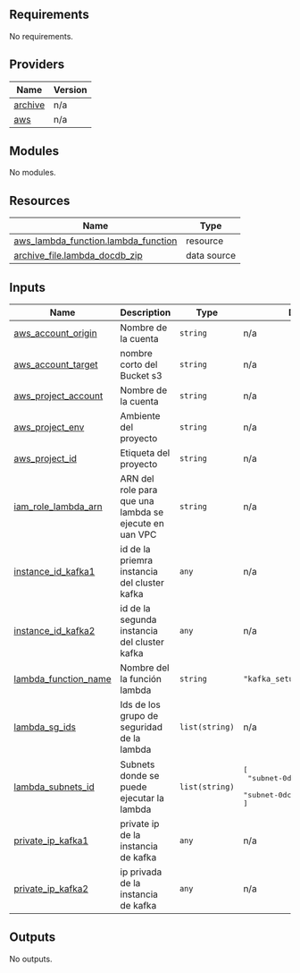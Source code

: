 ## Requirements

No requirements.

## Providers

| Name | Version |
|------|---------|
| <a name="provider_archive"></a> [archive](#provider\_archive) | n/a |
| <a name="provider_aws"></a> [aws](#provider\_aws) | n/a |

## Modules

No modules.

## Resources

| Name | Type |
|------|------|
| [aws_lambda_function.lambda_function](https://registry.terraform.io/providers/hashicorp/aws/latest/docs/resources/lambda_function) | resource |
| [archive_file.lambda_docdb_zip](https://registry.terraform.io/providers/hashicorp/archive/latest/docs/data-sources/file) | data source |

## Inputs

| Name | Description | Type | Default | Required |
|------|-------------|------|---------|:--------:|
| <a name="input_aws_account_origin"></a> [aws\_account\_origin](#input\_aws\_account\_origin) | Nombre de la cuenta | `string` | n/a | yes |
| <a name="input_aws_account_target"></a> [aws\_account\_target](#input\_aws\_account\_target) | nombre corto del Bucket s3 | `string` | n/a | yes |
| <a name="input_aws_project_account"></a> [aws\_project\_account](#input\_aws\_project\_account) | Nombre de la cuenta | `string` | n/a | yes |
| <a name="input_aws_project_env"></a> [aws\_project\_env](#input\_aws\_project\_env) | Ambiente del proyecto | `string` | n/a | yes |
| <a name="input_aws_project_id"></a> [aws\_project\_id](#input\_aws\_project\_id) | Etiqueta del proyecto | `string` | n/a | yes |
| <a name="input_iam_role_lambda_arn"></a> [iam\_role\_lambda\_arn](#input\_iam\_role\_lambda\_arn) | ARN del role para que una lambda se ejecute en uan VPC | `string` | n/a | yes |
| <a name="input_instance_id_kafka1"></a> [instance\_id\_kafka1](#input\_instance\_id\_kafka1) | id de la priemra instancia del cluster kafka | `any` | n/a | yes |
| <a name="input_instance_id_kafka2"></a> [instance\_id\_kafka2](#input\_instance\_id\_kafka2) | id de la segunda instancia del cluster kafka | `any` | n/a | yes |
| <a name="input_lambda_function_name"></a> [lambda\_function\_name](#input\_lambda\_function\_name) | Nombre del la función lambda | `string` | `"kafka_setup"` | no |
| <a name="input_lambda_sg_ids"></a> [lambda\_sg\_ids](#input\_lambda\_sg\_ids) | Ids de los grupo de seguridad de la lambda | `list(string)` | n/a | yes |
| <a name="input_lambda_subnets_id"></a> [lambda\_subnets\_id](#input\_lambda\_subnets\_id) | Subnets donde se puede ejecutar la lambda | `list(string)` | <pre>[<br/>  "subnet-0df38652588ba4da5",<br/>  "subnet-0dc5efbdaa7d5b864"<br/>]</pre> | no |
| <a name="input_private_ip_kafka1"></a> [private\_ip\_kafka1](#input\_private\_ip\_kafka1) | private ip de la instancia de kafka | `any` | n/a | yes |
| <a name="input_private_ip_kafka2"></a> [private\_ip\_kafka2](#input\_private\_ip\_kafka2) | ip privada de la instancia de kafka | `any` | n/a | yes |

## Outputs

No outputs.

